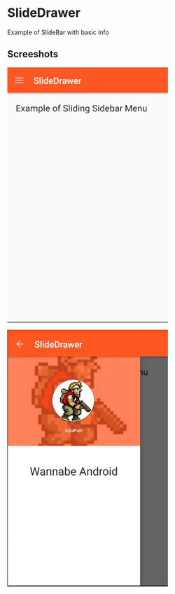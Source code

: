 # SlideDrawer
Example of SlideBar with basic info

## Screeshots

![MainActivity](https://raw.githubusercontent.com/adalpari/SlideDrawer/master/media/1.jpg)

![MainActivity](https://raw.githubusercontent.com/adalpari/SlideDrawer/master/media/2.jpg)
